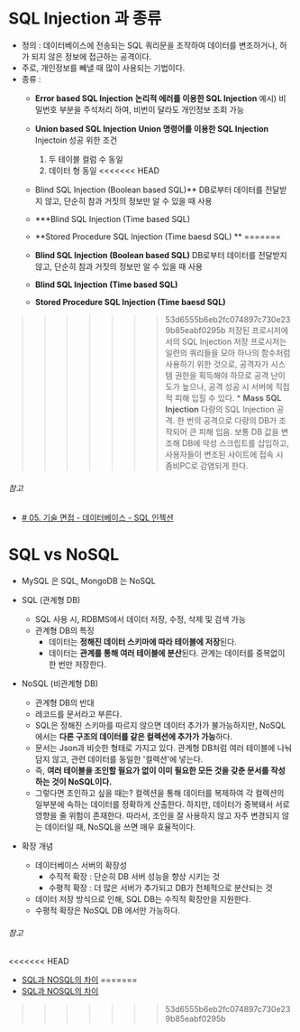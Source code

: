 

# SQL Injection 과 종류

* 정의 : 데이터베이스에 전송되는 SQL 쿼리문을 조작하여 데이터를 변조하거나, 허가 되지 않은 정보에 접근하는 공격이다. 
* 주로, 개인정보를 빼낼 때 많이 사용되는 기법이다.
* 종류 :
	* **Error based SQL Injection** 
		**논리적 에러를 이용한 SQL Injection**
		예시) 비밀번호 부분을 주석처리 하여, 비번이 달라도 개인정보 조회 가능
	* **Union based SQL Injection** 
		**Union 명령어를 이용한 SQL Injection** 
		Injectoin 성공 위한 조건 
		1) 두 테이블 컬럼 수 동일
		2) 데이터 형 동일
<<<<<<< HEAD
	* Blind SQL Injection (Boolean based SQL)**
		DB로부터 데이터를 전달받지 않고, 단순히 참과 거짓의 정보만 알 수 있을 때 사용 
	* ***Blind SQL Injection (Time based SQL) 
		
	* **Stored Procedure SQL Injection (Time baesd SQL) ** 
=======
	* **Blind SQL Injection (Boolean based SQL)**
		DB로부터 데이터를 전달받지 않고, 단순히 참과 거짓의 정보만 알 수 있을 때 사용 
	* **Blind SQL Injection (Time based SQL)**
		
	* **Stored Procedure SQL Injection (Time baesd SQL)** 
>>>>>>> 53d6555b6eb2fc074897c730e239b85eabf0295b
		저장된 프로시저에서의 SQL Injection 
		저장 프로시저는 일련의 쿼리들을 모아 하나의 함수처럼 사용하기 위한 것으로, 공격자가 시스템 권한을 획득해야 하므로 공격 난이도가 높으나, 공격 성공 시 서버에 직접적 피해 입힐 수 있다.
	* **Mass SQL Injection**
		다량의 SQL Injection 공격. 한 번의 공격으로 다량의 DB가 조작되어 큰 피해 입음. 보통 DB 값을 변조해 DB에 악성 스크립트를 삽입하고, 사용자들이 변조된 사이트에 접속 시 좀비PC로 감염되게 한다.

###### 참고
* [# 05. 기술 면접 - 데이터베이스 - SQL 인젝션](https://theheydaze.tistory.com/585)

# SQL vs NoSQL

* MySQL 은 SQL, MongoDB 는 NoSQL
* SQL (관계형 DB)
	* SQL 사용 시, RDBMS에서 데이터 저장, 수정, 삭제 및 검색 가능
	* 관계형 DB의 특징
		* 데이터는 **정해진 데이터 스키마에 따라 테이블에 저장**된다.
		* 데이터는 **관계를 통해 여러 테이블에 분산**된다. 관계는 데이터를 중복없이 한 번만 저장한다. 
* NoSQL (비관계형 DB)
	* 관계형 DB의 반대
	* 레코드를 문서라고 부른다.
	* SQL은 정해진 스키마를 따르지 않으면 데이터 추가가 불가능하지만, NoSQL에서는 **다른 구조의 데이터를 같은 컬렉션에 추가가 가능**하다.
	* 문서는 Json과 비슷한 형태로 가지고 있다. 관계형 DB처럼 여러 테이블에 나눠 담지 않고, 관련 데이터를 동일한 '컬렉션'에 넣는다.
	* 즉, **여러 테이블을 조인할 필요가 없이 이미 필요한 모든 것을 갖춘 문서를 작성하는 것이 NoSQL이다.**
	* 그렇다면 조인하고 싶을 때는?
		컬렉션을 통해 데이터를 복제하여 각 컬렉션의 일부분에 속하는 데이터를 정확하게 산출한다. 
		하지만, 데이터가 중복돼서 서로 영향을 줄 위험이 존재한다. 따라서, 조인을 잘 사용하지 않고 자주 변경되지 않는 데이터일 때, NoSQL을 쓰면 매우 효율적이다.

* 확장 개념
	* 데이터베이스 서버의 확장성
		* 수직적 확장 : 단순히 DB 서버 성능을 향상 시키는 것
		* 수평적 확장 : 더 많은 서버가 추가되고 DB가 전체적으로 분산되는 것 
	* 데이터 저장 방식으로 인해, SQL DB는 수직적 확장만을 지원한다.
	* 수평적 확장은 NoSQL DB 에서만 가능하다.

###### 참고
<<<<<<< HEAD
* [SQL과 NOSQL의 차이](https://gyoogle.dev/blog/computer-science/data-base/SQL%20&%20NOSQL.html)
=======
* [SQL과 NOSQL의 차이](https://gyoogle.dev/blog/computer-science/data-base/SQL%20&%20NOSQL.html)
>>>>>>> 53d6555b6eb2fc074897c730e239b85eabf0295b
